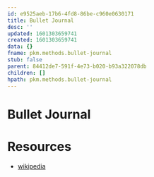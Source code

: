 ```yaml
---
id: e9525aeb-17b6-4fd8-86be-c960e0630171
title: Bullet Journal
desc: ''
updated: 1601303659741
created: 1601303659741
data: {}
fname: pkm.methods.bullet-journal
stub: false
parent: 84412de7-591f-4e73-b020-b93a322078db
children: []
hpath: pkm.methods.bullet-journal
---
```

# Bullet Journal

# Resources

- [wikipedia](https://en.wikipedia.org/wiki/Bullet_journal)
